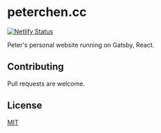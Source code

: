 # peterchen.cc

[![Netlify Status](https://api.netlify.com/api/v1/badges/4c2b2eaf-0ad8-492c-bf5a-44299d83f320/deploy-status)](https://app.netlify.com/sites/peterchencc/deploys)

Peter's personal website running on Gatsby, React.

## Contributing

Pull requests are welcome.

## License

[MIT](https://choosealicense.com/licenses/mit/)
